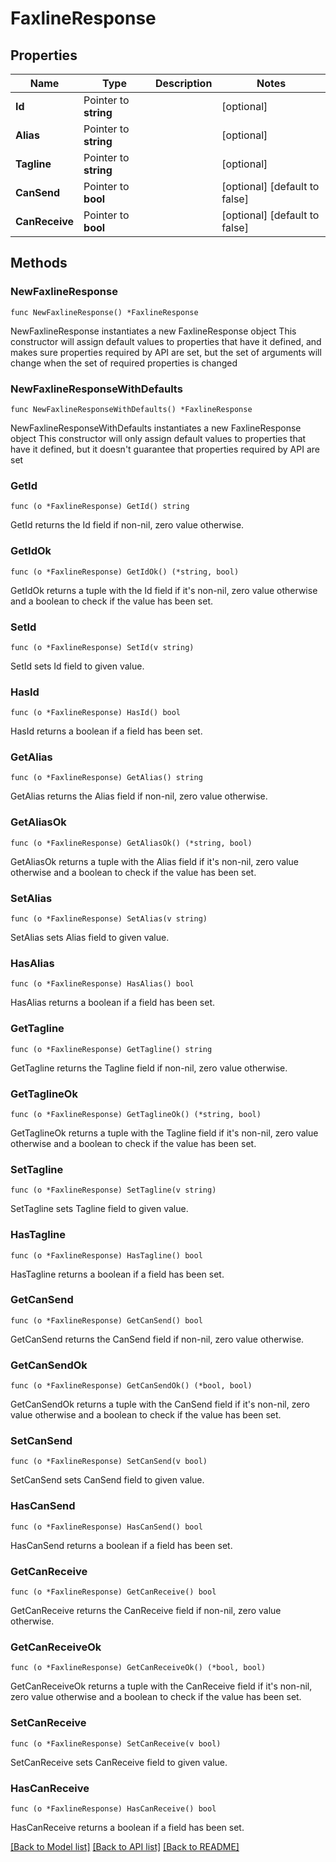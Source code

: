 # FaxlineResponse

## Properties

Name | Type | Description | Notes
------------ | ------------- | ------------- | -------------
**Id** | Pointer to **string** |  | [optional] 
**Alias** | Pointer to **string** |  | [optional] 
**Tagline** | Pointer to **string** |  | [optional] 
**CanSend** | Pointer to **bool** |  | [optional] [default to false]
**CanReceive** | Pointer to **bool** |  | [optional] [default to false]

## Methods

### NewFaxlineResponse

`func NewFaxlineResponse() *FaxlineResponse`

NewFaxlineResponse instantiates a new FaxlineResponse object
This constructor will assign default values to properties that have it defined,
and makes sure properties required by API are set, but the set of arguments
will change when the set of required properties is changed

### NewFaxlineResponseWithDefaults

`func NewFaxlineResponseWithDefaults() *FaxlineResponse`

NewFaxlineResponseWithDefaults instantiates a new FaxlineResponse object
This constructor will only assign default values to properties that have it defined,
but it doesn't guarantee that properties required by API are set

### GetId

`func (o *FaxlineResponse) GetId() string`

GetId returns the Id field if non-nil, zero value otherwise.

### GetIdOk

`func (o *FaxlineResponse) GetIdOk() (*string, bool)`

GetIdOk returns a tuple with the Id field if it's non-nil, zero value otherwise
and a boolean to check if the value has been set.

### SetId

`func (o *FaxlineResponse) SetId(v string)`

SetId sets Id field to given value.

### HasId

`func (o *FaxlineResponse) HasId() bool`

HasId returns a boolean if a field has been set.

### GetAlias

`func (o *FaxlineResponse) GetAlias() string`

GetAlias returns the Alias field if non-nil, zero value otherwise.

### GetAliasOk

`func (o *FaxlineResponse) GetAliasOk() (*string, bool)`

GetAliasOk returns a tuple with the Alias field if it's non-nil, zero value otherwise
and a boolean to check if the value has been set.

### SetAlias

`func (o *FaxlineResponse) SetAlias(v string)`

SetAlias sets Alias field to given value.

### HasAlias

`func (o *FaxlineResponse) HasAlias() bool`

HasAlias returns a boolean if a field has been set.

### GetTagline

`func (o *FaxlineResponse) GetTagline() string`

GetTagline returns the Tagline field if non-nil, zero value otherwise.

### GetTaglineOk

`func (o *FaxlineResponse) GetTaglineOk() (*string, bool)`

GetTaglineOk returns a tuple with the Tagline field if it's non-nil, zero value otherwise
and a boolean to check if the value has been set.

### SetTagline

`func (o *FaxlineResponse) SetTagline(v string)`

SetTagline sets Tagline field to given value.

### HasTagline

`func (o *FaxlineResponse) HasTagline() bool`

HasTagline returns a boolean if a field has been set.

### GetCanSend

`func (o *FaxlineResponse) GetCanSend() bool`

GetCanSend returns the CanSend field if non-nil, zero value otherwise.

### GetCanSendOk

`func (o *FaxlineResponse) GetCanSendOk() (*bool, bool)`

GetCanSendOk returns a tuple with the CanSend field if it's non-nil, zero value otherwise
and a boolean to check if the value has been set.

### SetCanSend

`func (o *FaxlineResponse) SetCanSend(v bool)`

SetCanSend sets CanSend field to given value.

### HasCanSend

`func (o *FaxlineResponse) HasCanSend() bool`

HasCanSend returns a boolean if a field has been set.

### GetCanReceive

`func (o *FaxlineResponse) GetCanReceive() bool`

GetCanReceive returns the CanReceive field if non-nil, zero value otherwise.

### GetCanReceiveOk

`func (o *FaxlineResponse) GetCanReceiveOk() (*bool, bool)`

GetCanReceiveOk returns a tuple with the CanReceive field if it's non-nil, zero value otherwise
and a boolean to check if the value has been set.

### SetCanReceive

`func (o *FaxlineResponse) SetCanReceive(v bool)`

SetCanReceive sets CanReceive field to given value.

### HasCanReceive

`func (o *FaxlineResponse) HasCanReceive() bool`

HasCanReceive returns a boolean if a field has been set.


[[Back to Model list]](../README.md#documentation-for-models) [[Back to API list]](../README.md#documentation-for-api-endpoints) [[Back to README]](../README.md)


